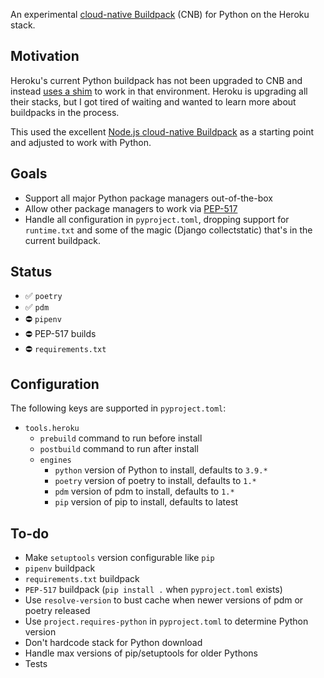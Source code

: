 An experimental [cloud-native Buildpack](https://buildpacks.io/) (CNB) for Python on the Heroku stack.

## Motivation

Heroku's current Python buildpack has not been upgraded to CNB and instead [uses a shim](https://jkutner.github.io/2020/05/26/cloud-native-buildpacks-shim.html) to work in that environment. Heroku is upgrading all their stacks, but I got tired of waiting and wanted to learn more about buildpacks in the process.

This used the excellent [Node.js cloud-native Buildpack](https://github.com/heroku/heroku-buildpack-nodejs) as a starting point and adjusted to work with Python.

## Goals

* Support all major Python package managers out-of-the-box
* Allow other package managers to work via [PEP-517](https://www.python.org/dev/peps/pep-0517/)
* Handle all configuration in `pyproject.toml`, dropping support for `runtime.txt` and some of the magic (Django collectstatic) that's in the current buildpack.

## Status

* ✅ `poetry`
* ✅ `pdm`
* ⛔️ `pipenv`
* ⛔️ PEP-517 builds
* ⛔️ `requirements.txt`

## Configuration

The following keys are supported in `pyproject.toml`:

* `tools.heroku`
   * `prebuild` command to run before install
   * `postbuild` command to run after install
   * `engines`
      * `python` version of Python to install, defaults to `3.9.*`
      * `poetry` version of poetry to install, defaults to `1.*`
      * `pdm` version of pdm to install, defaults to `1.*`
      * `pip` version of pip to install, defaults to latest

## To-do

* Make `setuptools` version configurable like `pip`
* `pipenv` buildpack
* `requirements.txt` buildpack
* `PEP-517` buildpack (`pip install .` when `pyproject.toml` exists)
* Use `resolve-version` to bust cache when newer versions of pdm or poetry released
* Use `project.requires-python` in `pyproject.toml` to determine Python version
* Don't hardcode stack for Python download
* Handle max versions of pip/setuptools for older Pythons
* Tests